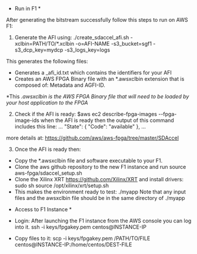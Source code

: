 
* Run in F1 *

After generating the bitstream successfully follow this steps to run on AWS F1:

1. Generate the AFI using: ./create_sdaccel_afi.sh -xclbin=PATH/TO/*.xclbin -o=AFI-NAME -s3_bucket=sgf1 -s3_dcp_key=mydcp -s3_logs_key=logs

This generates the following files: 
- Generates a <timestamp>_afi_id.txt which contains the identifiers for your AFI
- Creates an AWS FPGA Binary file with an *.awsxclbin extension that is composed of: Metadata and AGFI-ID.

*This *.awsxclbin is the AWS FPGA Binary file that will need to be loaded by your host application to the FPGA*

2. Check if the AFI is ready: 
$aws ec2 describe-fpga-images --fpga-image-ids <AFI ID>
when the AFI is ready then the output of this command includes this line:
...
"State": {
        "Code": "available"
         },
...

more details at: https://github.com/aws/aws-fpga/tree/master/SDAccel

3. Once the AFI is ready then: 
- Copy the *.awsxclbin file and software executable to your F1. 
- Clone the aws github repository to the new F1 instance and run source aws-fpga/sdaccel_setup.sh
- Clone the Xilinx XRT https://github.com/Xilinx/XRT and install drivers: 
sudo sh
source /opt/xilinx/xrt/setup.sh
- This makes the environment ready to test: ./myapp
Note that any input files and the awsxclbin file should be in the same directory of ./myapp

* Access to F1 Instance *
- Login: After launching the F1 instance from the AWS console you can log into it.
ssh -i keys/fpgakey.pem centos@INSTANCE-IP

- Copy files to it: scp -i keys/fpgakey.pem /PATH/TO/FILE centos@INSTANCE-IP:/home/centos/DEST-FILE





